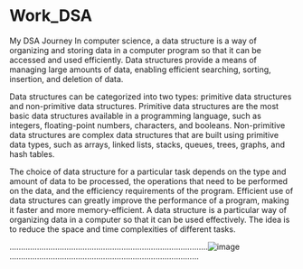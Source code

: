 # Work_DSA
My DSA Journey
In computer science, a data structure is a way of organizing and storing data in a computer program so that it can be accessed and used efficiently. Data structures provide a means of managing large amounts of data, enabling efficient searching, sorting, insertion, and deletion of data.

Data structures can be categorized into two types: primitive data structures and non-primitive data structures. Primitive data structures are the most basic data structures available in a programming language, such as integers, floating-point numbers, characters, and booleans. Non-primitive data structures are complex data structures that are built using primitive data types, such as arrays, linked lists, stacks, queues, trees, graphs, and hash tables.

The choice of data structure for a particular task depends on the type and amount of data to be processed, the operations that need to be performed on the data, and the efficiency requirements of the program. Efficient use of data structures can greatly improve the performance of a program, making it faster and more memory-efficient. A data structure is a particular way of organizing data in a computer so that it can be used effectively. The idea is to reduce the space and time complexities of different tasks. 

.......................................................................................![image](https://github.com/AtifSayeed/Work_DSA/assets/85532890/f740b3b7-80a1-42e0-ad98-c6966387be1d)...................................................................................
